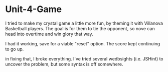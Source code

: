# Unit-4-Game

I tried to make my crystal game a little more fun, by theming it with Villanova Basketball players. The goal is for them to tie the opponent, so nove can head into overtime and win glory that way.

I had it working, save for a viable "reset" option. The score kept continuing to go up.

in fixing that, I broke everything. I've tried several wedbsights (i.e. JSHint) to uncover the problem, but some syntax is off somewhere.


